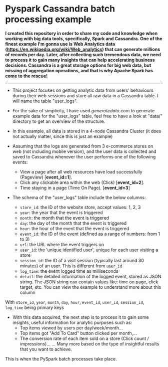 # Pyspark Cassandra batch processing example

**I created this repository in order to share my code and knowledge
when working with big data tools, specifically, Spark and Cassandra.
One of the finest example I'm gonna use is Web Analytics data 
(https://en.wikipedia.org/wiki/Web_analytics)
that can generate millions of records per day. Later, after collecting
such tremendous data, we need to process it to gain many insights
that can help accelerating business decisions. Cassandra is a great
storage options for big web data, but missing of aggregation operations, and
that is why Apache Spark has come to the rescue!**

---------------------------------
- This project focuses on getting analytic data from users' behaviours during their web sessions
and store all raw data in a Cassandra table. I will name the table "user_logs".

- For the sake of simplicity, I have used _generatedata.com_ to generate example data
for the "user_logs" table, feel free to have a look at "data/" directory to get
an overview of the structure.

- In this example, all data is stored in a 4-node Cassandra Cluster (it does not actually
matter, since this is just an example)

- Assuming that the logs are generated from 3 e-commerce stores on web (not including mobile version), and the user data 
is collected and saved to Cassandra whenever the user performs one of the following events:
    * View a page after all web resources have load successfully (Pageview) [**event_id=1**].
    * Click any clickable area within the web (Click) [**event_id=2**].
    * Time staying in a page (Time On Page). [**event_id=3**]
    
- The schema of the "user_logs" table include the below columns:
    * `store_id`: the ID of the website store, accept values: 1, 2, 3
    * `year`: the year that the event is triggered
    * `month`: the month that the event is triggered
    * `day`: the day of the month that the event is triggered
    * `hour`: the hour of the event that the event is triggered
    * `event_id`: the ID of the event (defined as a range of numbers: from 1 to 3)
    * `url`: the URL where the event triggers on
    * `user_id`: the 'unique identified user', unique for each user visiting a store
    * `session_id`: the ID of a visit session (typically last around 30 minutes) of an user.
    This is different from `user_id`
    * `log_time`: the event logged time as milliseconds
    * `detail`: the detailed information of the logged event, stored as JSON string.
    The JSON string can contain values like: time on page, click target, etc.
    You can view the example to understand more about this column

With `store_id`, `year`, `month`, `day`, `hour`, `event_id`, `user_id`, `session_id`, `log_time`
being primary keys

- With this data acquired, the next step is to process it to gain some insights,
useful information for analytic purposes such as:
    * Top items viewed by users per day/week/month...
    * Top items got "Add To Card" button clicked per month,...
    * The conversion rate of each item sold on a store (Click count / impressions)...
    ... Many more based on the type of insightful results that you want to achieve.

This is when the PySpark batch processes take place.   

